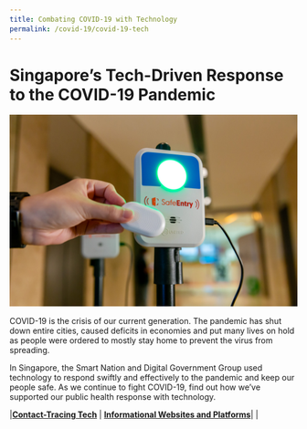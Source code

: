 ```yaml
---
title: Combating COVID-19 with Technology
permalink: /covid-19/covid-19-tech
---
```



#  Singapore’s Tech-Driven Response to the COVID-19 Pandemic

 ![Alt text for image on Isomer site](/images/covid-19/SafeEntryGatwayCheckOutBox.jpg)
 
COVID-19 is the crisis of our current generation. The pandemic has shut down entire cities, caused deficits in economies and put many lives on hold as people were ordered to mostly stay home to prevent the virus from spreading.

In Singapore, the Smart Nation and Digital Government Group used technology to respond swiftly and effectively to the pandemic and keep our people safe. As we continue to fight COVID-19, find out how we’ve supported our public health response with technology.

|[**Contact-Tracing Tech**](#contact-tracing-tech) | [**Informational Websites and Platforms**](#informational-websites-and-platforms)|
|
